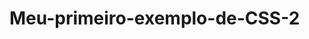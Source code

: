 # Meu-primeiro-exemplo-de-CSS-2
<!DOCTYPE html> 
<html>
    <head>
      <style>
        #para1 {
            text-align: center;
            color: red;
        
          }
        </style>
     </head>
    <body>
  
  <p id="para1">Hello World!</p>
  <p>Este parágrafo não é afetado pelo estilo.</p>

</body>
</html>
